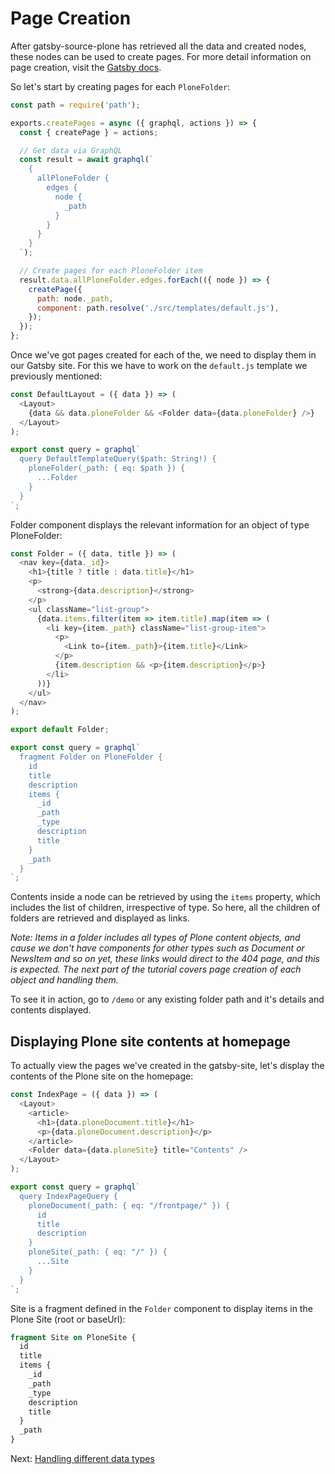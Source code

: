 # Page Creation

After gatsby-source-plone has retrieved all the data and created nodes, these nodes can be used to create pages. For more detail information on page creation, visit the [Gatsby docs](https://www.gatsbyjs.org/docs/creating-and-modifying-pages/#creating-pages-in-gatsby-nodejs).

So let's start by creating pages for each `PloneFolder`:

```javascript
const path = require('path');

exports.createPages = async ({ graphql, actions }) => {
  const { createPage } = actions;

  // Get data via GraphQL
  const result = await graphql(`
    {
      allPloneFolder {
        edges {
          node {
            _path
          }
        }
      }
    }
  `);

  // Create pages for each PloneFolder item
  result.data.allPloneFolder.edges.forEach(({ node }) => {
    createPage({
      path: node._path,
      component: path.resolve('./src/templates/default.js'),
    });
  });
};
```

Once we've got pages created for each of the, we need to display them in our Gatsby site. For this we have to work on the `default.js` template we previously mentioned:

```javascript
const DefaultLayout = ({ data }) => (
  <Layout>
    {data && data.ploneFolder && <Folder data={data.ploneFolder} />}
  </Layout>
);

export const query = graphql`
  query DefaultTemplateQuery($path: String!) {
    ploneFolder(_path: { eq: $path }) {
      ...Folder
    }
  }
`;
```

Folder component displays the relevant information for an object of type PloneFolder:

```javascript
const Folder = ({ data, title }) => (
  <nav key={data._id}>
    <h1>{title ? title : data.title}</h1>
    <p>
      <strong>{data.description}</strong>
    </p>
    <ul className="list-group">
      {data.items.filter(item => item.title).map(item => (
        <li key={item._path} className="list-group-item">
          <p>
            <Link to={item._path}>{item.title}</Link>
          </p>
          {item.description && <p>{item.description}</p>}
        </li>
      ))}
    </ul>
  </nav>
);

export default Folder;

export const query = graphql`
  fragment Folder on PloneFolder {
    id
    title
    description
    items {
      _id
      _path
      _type
      description
      title
    }
    _path
  }
`;
```

Contents inside a node can be retrieved by using the `items` property, which includes the list of children, irrespective of type. So here, all the children of folders are retrieved and displayed as links.

_Note: Items in a folder includes all types of Plone content objects, and cause we don't have components for other types such as Document or NewsItem and so on yet, these links would direct to the 404 page, and this is expected. The next part of the tutorial covers page creation of each object and handling them._

To see it in action, go to `/demo` or any existing folder path and it's details and contents displayed.

## Displaying Plone site contents at homepage

To actually view the pages we've created in the gatsby-site, let's display the contents of the Plone site on the homepage:

```javascript
const IndexPage = ({ data }) => (
  <Layout>
    <article>
      <h1>{data.ploneDocument.title}</h1>
      <p>{data.ploneDocument.description}</p>
    </article>
    <Folder data={data.ploneSite} title="Contents" />
  </Layout>
);

export const query = graphql`
  query IndexPageQuery {
    ploneDocument(_path: { eq: "/frontpage/" }) {
      id
      title
      description
    }
    ploneSite(_path: { eq: "/" }) {
      ...Site
    }
  }
`;
```

Site is a fragment defined in the `Folder` component to display items in the Plone Site (root or baseUrl):

```graphql
fragment Site on PloneSite {
  id
  title
  items {
    _id
    _path
    _type
    description
    title
  }
  _path
}
```

Next: [Handling different data types](4_handling_data_types)
